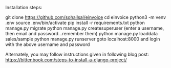 Installation steps:

git clone https://github.com/sohailsal/einvoice
cd einvoice
python3 -m venv .env
source .env/bin/activate
pip install -r requirements.txt
python manage.py migrate
python manage.py createsuperuser
(enter a username, then email and password...remember them)
python manage.py loaddata sales/sample
python manage.py runserver
goto localhost:8000 and login with the above username and password

Alternately, you may follow instructions given in following blog post:
https://bittenbook.com/steps-to-install-a-django-project/
